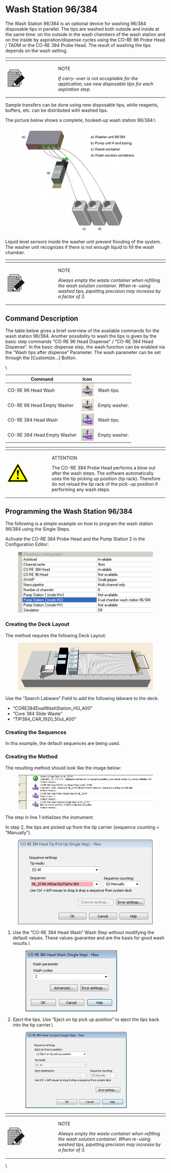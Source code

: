 # Wash Station 96/384‌

The Wash Station 96/384 is an optional device for washing 96/384 disposable tips in parallel. The tips are washed both outside and inside at the same time: on the outside in the wash chambers of the wash station and on the inside by aspiration/dispense cycles using the CO-RE 96 Probe Head / TADM or the CO-RE 384 Probe Head. The result of washing the tips depends on the wash setting.

<table data-header-hidden><thead><tr><th width="145"></th><th></th></tr></thead><tbody><tr><td><img src="../../.gitbook/assets/image (10) (1) (1) (1) (1) (1).png" alt="" data-size="original"></td><td><p>NOTE</p><p><em>If carry-over is not acceptable for the application, use new disposable tips for each aspiration step.</em></p></td></tr></tbody></table>



Sample transfers can be done using new disposable tips, while reagents, buffers, etc. can be distributed with washed tips.

The picture below shows a complete, hooked-up wash station 96/384:\


<figure><img src="../../.gitbook/assets/image (95).png" alt="" width="375"><figcaption></figcaption></figure>

Liquid level sensors inside the washer unit prevent flooding of the system. The washer unit recognizes if there is not enough liquid to fill the wash chamber.

<table data-header-hidden><thead><tr><th width="145"></th><th></th></tr></thead><tbody><tr><td><img src="../../.gitbook/assets/image (10) (1) (1) (1) (1) (1).png" alt="" data-size="original"></td><td><p>NOTE</p><p><em>Always empty the waste container when refilling the wash solution container. When re-using washed tips, pipetting precision may increase by a factor of 3.</em></p></td></tr></tbody></table>



## Command Description

The table below gives a brief overview of the available commands for the wash station 96/384. Another possibility to wash the tips is given by the basic step commands “CO-RE 96 Head Dispense” / “CO-RE 384 Head Dispense”. In the basic dispense step, the wash function can be enabled via the “Wash tips after dispense” Parameter. The wash parameter can be set through the \[Customize…] Button.

\


| Command                     | Icon                                                                         |               |
| --------------------------- | ---------------------------------------------------------------------------- | ------------- |
| CO-RE 96 Head Wash          | <img src="../../.gitbook/assets/image (96).png" alt="" data-size="original"> | Wash tips.    |
| CO-RE 96 Head Empty Washer  | <img src="../../.gitbook/assets/image (97).png" alt="" data-size="original"> | Empty washer. |
| CO-RE 384 Head Wash         | <img src="../../.gitbook/assets/image (98).png" alt="" data-size="original"> | Wash tips.    |
| CO-RE 384 Head Empty Washer | <img src="../../.gitbook/assets/image (99).png" alt="" data-size="original"> | Empty washer. |



<table data-header-hidden><thead><tr><th width="125"></th><th></th></tr></thead><tbody><tr><td><img src="../../.gitbook/assets/image (9) (1) (1) (1) (1) (1).png" alt="" data-size="original"></td><td><p>ATTENTION</p><p>The CO-RE 384 Probe Head performs a blow out after the wash steps. The software automatically uses the tip picking up position (tip rack). Therefore do not reload the tip rack of the pick-up position if performing any wash steps.</p></td></tr></tbody></table>



## Programming the Wash Station 96/384

The following is a simple example on how to program the wash station 96/384 using the Single Steps.

Activate the CO-RE 384 Probe Head and the Pump Station 2 in the Configuration Editor:

<figure><img src="../../.gitbook/assets/image (100).png" alt=""><figcaption></figcaption></figure>

### Creating the Deck Layout

The method requires the following Deck Layout:

<figure><img src="../../.gitbook/assets/image (101).png" alt=""><figcaption></figcaption></figure>

Use the “Search Labware” Field to add the following labware to the deck:

* “CORE384DualWashStation\_HU\_A00”
* “Core 384 Slide Waste”
* “TIP384\_CAR\_1920\_50ul\_A00”



### Creating the Sequences

In this example, the default sequences are being used.



### Creating the Method

The resulting method should look like the image below:

<figure><img src="../../.gitbook/assets/image (103).png" alt=""><figcaption></figcaption></figure>

The step in line 1 initializes the instrument.

In step 2, the tips are picked up from the tip carrier (sequence counting = “Manually”).

<figure><img src="../../.gitbook/assets/image (104).png" alt=""><figcaption></figcaption></figure>

1.  Use the “CO-RE 384 Head Wash” Wash Step without modifying the default values. These values guarantee and are the basis for good wash results.\


    <figure><img src="../../.gitbook/assets/image (105).png" alt=""><figcaption></figcaption></figure>
2.  Eject the tips. Use “Eject on tip pick up position” to eject the tips back into the tip carrier.\


    <figure><img src="../../.gitbook/assets/image (106).png" alt="" width="317"><figcaption></figcaption></figure>

<table data-header-hidden><thead><tr><th width="145"></th><th></th></tr></thead><tbody><tr><td><img src="../../.gitbook/assets/image (10) (1) (1) (1) (1) (1).png" alt="" data-size="original"></td><td><p>NOTE</p><p><em>Always empty the waste container when refilling the wash solution container. When re-using washed tips, pipetting precision may increase by a factor of 3.</em></p></td></tr></tbody></table>

\
